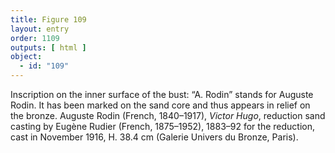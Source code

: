 ```yaml
---
title: Figure 109
layout: entry
order: 1109
outputs: [ html ]
object:
  - id: "109"
---
```


Inscription on the inner surface of the bust: “A. Rodin” stands for Auguste Rodin. It has been marked on the sand core and thus appears in relief on the bronze. Auguste Rodin (French, 1840–1917), *Victor Hugo*, reduction sand casting by Eugène Rudier (French, 1875–1952), 1883–92 for the reduction, cast in November 1916, H. 38.4 cm (Galerie Univers du Bronze, Paris).
